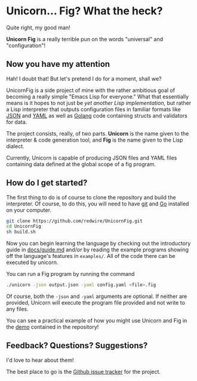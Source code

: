 # Unicorn... Fig? What the heck?

Quite right, my good man!

**Unicorn Fig** is a really terrible pun on the words "universal" and "configuration"!

## Now you have my attention

Hah! I doubt that! But let's pretend I do for a moment, shall we?

UnicornFig is a side project of mine with the rather ambitious goal of becoming a really simple "Emacs Lisp for everyone."  What that essentially means is it hopes to not just be *yet another Lisp implementation*, but rather a Lisp interpreter that outputs configuration files in familiar formats like [JSON](https://en.wikipedia.org/wiki/JSON) and [YAML](https://en.wikipedia.org/wiki/YAML) as well as [Golang](https://golang.org/) code containing structs and validators for data.

The project consists, really, of two parts. **Unicorn** is the name given to the interpreter & code generation tool, and **Fig** is the name given to the Lisp dialect.

Currently, Unicorn is capable of producing JSON files and YAML files containing data defined at the global scope of a
fig program.

## How do I get started?

The first thing to do is of course to clone the repository and build the interpreter.
Of course, to do this, you will need to have [git](https://www.git-scm.com/) and [Go](https://golang.org/dl/) installed on your computer.

```bash
git clone https://github.com/redwire/UnicornFig.git
cd UnicornFig
sh build.sh
```

Now you can begin learning the language by checking out the introductory guide in [docs/guide.md](https://github.com/redwire/UnicornFig/blob/master/docs/guide.md) and/or by reading the example programs showing off the language's features in `examples/`.  All of the code there can be executed by unicorn.

You can run a Fig program by running the command

```bash
./unicorn -json output.json -yaml config.yaml <file>.fig
```

Of course, both the `-json` and `-yaml` arguments are optional.  If neither are provided, Unicorn will execute the
program file provided and not write to any files.

You can see a practical example of how you might use Unicorn and Fig in the
[demo](https://github.com/redwire/UnicornFig/tree/master/demo) contained in the repository!

## Feedback? Questions? Suggestions?

I'd love to hear about them!

The best place to go is the [Github issue tracker](https://github.com/redwire/UnicornFig/issues) for the project.
